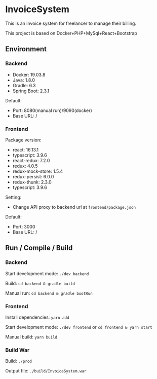 # InvoiceSystem
This is an invoice system for freelancer to manage their billing.

This project is based on Docker+PHP+MySql+React+Bootstrap

## Environment

### Backend

* Docker: 19.03.8
* Java: 1.8.0
* Gradle: 6.3
* Spring Boot: 2.3.1

Default:
* Port: 8080(manual run)/9090(docker)
* Base URL: /

### Frontend

Package version:
* react: 16.13.1
* typescript: 3.9.6
* react-redux: 7.2.0
* redux: 4.0.5
* redux-mock-store: 1.5.4
* redux-persist: 6.0.0
* redux-thunk: 2.3.0
* typescript: 3.9.6

Setting:
* Change API proxy to backend url at `frontend/package.json`

Default:
* Port: 3000
* Base URL: /

## Run / Compile / Build

### Backend

Start development mode: `./dev backend`

Build: `cd backend & gradle build`

Manual run: `cd backend & gradle bootRun`

### Frontend

Install dependencies:  `yarn add`

Start development mode: `./dev frontend` or `cd frontend & yarn start`

Manual build: `yarn build`

### Build War

Build: `./prod`

Output file: `./build/InvoiceSystem.war`